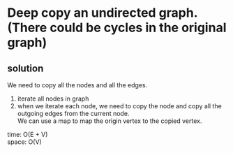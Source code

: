 # Deep copy an undirected graph. (There could be cycles in the original graph)
## solution
We need to copy all the nodes and all the edges.<br>
1. iterate all nodes in graph
2. when we iterate each node, we need to copy the node and copy all the outgoing edges from the current node.<br>
We can use a map to map the origin vertex to the copied vertex.<br>

time: O(E + V)<br>
space: O(V)
